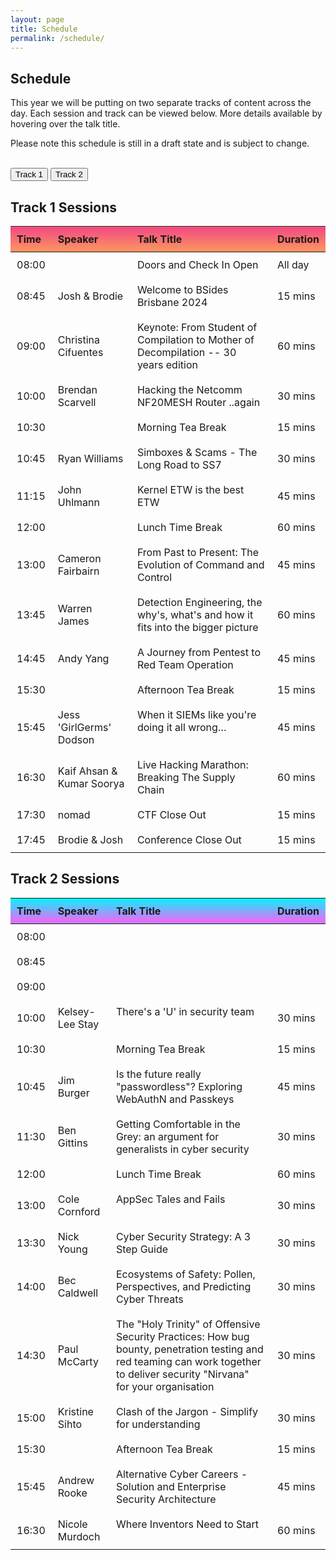 ```yaml
---
layout: page
title: Schedule
permalink: /schedule/
---
```


<head>
<style>
    /* Add your custom CSS styles here */
    table {
        width: 100%;
        border-collapse: collapse;
    }
    th, td {
        padding: 10px;
        text-align: left;
    }
    #track1 th {
        background-image: linear-gradient(#f24784, #fc985e);
    }
    #track2 th {
        background-image: linear-gradient(rgba(2,245,255,1), rgba(255,94,247,1));
    }
    #track1 tr:nth-child(even):hover {
        background-image: linear-gradient(#f24784, #fc985e);
    }
    #track1 tr:nth-child(odd):hover {
        background-image: linear-gradient(#f24784, #fc985e);
    }
    #track2 tr:nth-child(even):hover {
        background-image: linear-gradient(rgba(2,245,255,1), rgba(255,94,247,1));
    }
    #track2 tr:nth-child(odd):hover {
        background-image: linear-gradient(rgba(2,245,255,1), rgba(255,94,247,1));
    }
    .tooltip {
        position: relative;
        display: inline-block;
    }
    #track1 .tooltip .tooltiptext {
        visibility: hidden;
        width: 350px;
        background-color: #fc985e;
        color: #fff;
        text-align: center;
        border-radius: 5px;
        padding: 5px;
        position: absolute;
        z-index: 1;
        bottom: 125%;
        left: 50%;
        transform: translateX(-50%);
        opacity: 0;
        transition: opacity 0.3s;
    }
    #track2 .tooltip .tooltiptext {
        visibility: hidden;
        width: 350px;
        background-color: rgba(255,94,247,1);
        color: #fff;
        text-align: center;
        border-radius: 5px;
        padding: 5px;
        position: absolute;
        z-index: 1;
        bottom: 125%;
        left: 50%;
        transform: translateX(-50%);
        opacity: 0;
        transition: opacity 0.3s;
    }
    #track1 .tooltip:hover .tooltiptext {
        visibility: visible;
        opacity: 1;
    }
    #track2 .tooltip:hover .tooltiptext {
        visibility: visible;
        opacity: 1;
    }
</style>
</head>
<body onload="openTrack('track1')">
<h2>Schedule</h2>
<p>This year we will be putting on two separate tracks of content across the day. Each session and track can be viewed below. More details available by hovering over the talk title.</p>

<p>Please note this schedule is still in a draft state and is subject to change.</p>

<br />

<!-- Tabs for the two tracks -->
<div class="tabs">
    <button class="trackbtn1" style="vertical-align:middle" onclick="openTrack('track1')"><span>Track 1</span></button>
    <button class="trackbtn2" style="vertical-align:middle" onclick="openTrack('track2')"><span>Track 2</span></button>
</div>

<!-- Content for Track 1 -->
<div id="track1" class="tabcontent">
    <h2>Track 1 Sessions</h2>
    <table>
        <thead>
            <tr>
                <th>Time</th>
                <th>Speaker</th>
                <th>Talk Title</th>
                <th>Duration</th>
            </tr>
        </thead>
        <tbody>
            <tr>
                <td>08:00</td>
                <td></td>
                <td class="tooltip">Doors and Check In Open
                </td>
                <td>All day</td>
            </tr>
            <tr>
                <td>08:45</td>
                <td>Josh & Brodie</td>
                <td class="tooltip">Welcome to BSides Brisbane 2024
                </td>
                <td>15 mins</td>
            </tr>
            <tr>
                <td>09:00</td>
                <td>Christina Cifuentes</td>
                <td class="tooltip">Keynote: From Student of Compilation to Mother of Decompilation -- 30 years edition
                    <span class="tooltiptext">In this keynote presentation, Christina will give a retrospective on her decompilation PhD work, the growing interest on this technology throughout the past three decades, examples of commercial uses of decompilation, and conclude with an application of decompilation to develop a malware analysis tool.</span>
                </td>
                <td>60 mins</td>
            </tr>
            <tr>
                <td>10:00</td>
                <td>Brendan Scarvell</td>
                <td class="tooltip">Hacking the Netcomm NF20MESH Router ..again
                    <span class="tooltiptext">This presentation follows on from research performed on the Netcomm NF20 Mesh router presented at BSides Brisbane 2023. Brendan will walk through the methodology used to identify the vendor's fixes for the previous vulnerabilities, and how a bypass was identified which resulted in unauthenticated remote code execution.</span>
                </td>
                <td>30 mins</td>
            </tr>
            <tr>
                <td>10:30</td>
                <td></td>
                <td class="tooltip">Morning Tea Break
                    <span class="tooltiptext">Grab a free coffee from the Cafe thanks to Ricki and the CyberSec People team!</span>
                </td>
                <td>15 mins</td>
            </tr>
            <tr>
                <td>10:45</td>
                <td>Ryan Williams</td>
                <td class="tooltip">Simboxes & Scams - The Long Road to SS7
                    <span class="tooltiptext">Ryan joins us to discussed the unauthorised utilisation of sim boxes (SIM banks), which are known to circumvent established telecommunication protocols, leading to substantial revenue deficits for telecom operators. These are the long-line trawlers of smishing campaigns globally and those we see arrested for sim box crime are just the tip of a very well organised and technically capable iceberg. Join Ryan, as he takes us back stage for a better look at the who, what and how of a little know global industry.</span>
                </td>
                <td>30 mins</td>
            </tr>
            <tr>
                <td>11:15</td>
                <td>John Uhlmann</td>
                <td class="tooltip">Kernel ETW is the best ETW
                    <span class="tooltiptext">When Microsoft introduced Kernel Patch Protection, security vendors were constrained in their ability to monitor the kernel. Given the limited number of kernel extension points provided by Microsoft they were increasingly compelled to rely on asynchronous Event Tracing for Windows (ETW) events for after-the-fact visibility of kernel actions on behalf of malware. Given this reliance, the documentation of these telemetry sources is unfortunately somewhat sparse. To compensate I’ve needed to write or modify tools to overcome these limitations and uncover useful ETW events. With a focus on kernel telemetry, this talk will cover this multi-year journey and my open-source contributions to making ETW knowledge more accessible for security practitioners.</span>
                </td>
                <td>45 mins</td>
            </tr>
            <tr>
                <td>12:00</td>
                <td></td>
                <td class="tooltip">Lunch Time Break
                    <span class="tooltiptext">A number of lunch options are open around the campus.</span>
                </td>
                <td>60 mins</td>
            </tr>
            <tr>
                <td>13:00</td>
                <td>Cameron Fairbairn</td>
                <td class="tooltip">From Past to Present: The Evolution of Command and Control
                    <span class="tooltiptext">During this presentation, Cameron will explore the evolution of Command and Control (C2) traffic in cybersecurity through the lens of the MITRE ATT&CK framework and the evolution of adversary techniques.  Attendees will gain insights into the historical context, current strategies, and how understanding the MITRE ATT&CK framework enhances our ability to identify and mitigate C2 traffic, equipping them with a deeper understanding of this critical cybersecurity topic.</span>
                </td>
                <td>45 mins</td>
            </tr>
            <tr>
                <td>13:45</td>
                <td>Warren James</td>
                <td class="tooltip">Detection Engineering, the why's, what's and how it fits into the bigger picture
                    <span class="tooltiptext">What is detection engineering and why should I care? Ever wonder how those SOC alerts are created? This session will look into the topic of detection engineering, what it is comprised of and how it fits into the cyber landscape. Take a look at the basics of detection engineering and then follow a worked example from creation through to adversary simulation to production deployment.</span>
                </td>
                <td>60 mins</td>
            </tr>
            <tr>
                <td>14:45</td>
                <td>Andy Yang</td>
                <td class="tooltip">A Journey from Pentest to Red Team Operation
                    <span class="tooltiptext">The increasing recognition of the effectiveness of red teaming in mitigating security vulnerabilities and building resilience has led to a trend towards it in cybersecurity. This presentation provides a comprehensive exploration of the transition from traditional penetration testing to advanced Red Team Operations. It will offer insights to cybersecurity professionals who wish to move into the red team space and teach them how to prepare for the career path. The real-world story will also tell you how to build your red team capability.</span>
                </td>
                <td>45 mins</td>
            </tr>
            <tr>
                <td>15:30</td>
                <td></td>
                <td class="tooltip">Afternoon Tea Break
                    <span class="tooltiptext">Don't forget to hydrate!</span>
                </td>
                <td>15 mins</td>
            </tr>
            <tr>
                <td>15:45</td>
                <td>Jess 'GirlGerms' Dodson</td>
                <td class="tooltip">When it SIEMs like you're doing it all wrong…
                    <span class="tooltiptext">Are you a blue-teamer? Do you see yourself as working in SecOps or being a security analyst or engineer? Do you spend a lot of time in your SIEM and assorted security tools? Do you often think that you could be doing things better... or that your tools could be doing things better? If you answered yes to any of the above, this is the talk for you.</span>
                </td>
                <td>45 mins</td>
            </tr>
            <tr>
                <td>16:30</td>
                <td>Kaif Ahsan & Kumar Soorya</td>
                <td class="tooltip">Live Hacking Marathon: Breaking The Supply Chain
                    <span class="tooltiptext">Kaif and Soorya will be playing the characters of two hackers who are out to make a quick buck. They will perform 3 exploit demos on a fictional company "Everything Cyber", who’s supply chain is everything but secure. They will showcase how from a vulnerable open source library, to dependency confusion attacks, to misconfigured build pipelines, an attacker can compromise an application and gain access to the underlying environments infrastructure and production secrets. Each of the demos is representative of a type of supply chain attack and is inspired by real-life incidents.</span>
                </td>
                <td>60 mins</td>
            </tr>
            <tr>
                <td>17:30</td>
                <td>nomad</td>
                <td class="tooltip">CTF Close Out
                    <span class="tooltiptext">Final results presented for the CTF.</span>
                </td>
                <td>15 mins</td>
            </tr>
            <tr>
                <td>17:45</td>
                <td>Brodie & Josh</td>
                <td class="tooltip">Conference Close Out
                </td>
                <td>15 mins</td>
            </tr>
        </tbody>
    </table>
</div>

<!-- Content for Track 2 -->
<div id="track2" class="tabcontent">
    <h2>Track 2 Sessions</h2>
    <table>
        <thead>
            <tr>
                <th>Time</th>
                <th>Speaker</th>
                <th>Talk Title</th>
                <th>Duration</th>
            </tr>
        </thead>
        <tbody>
            <tr>
                <td>08:00</td>
                <td></td>
                <td class="tooltip">
                </td>
                <td></td>
            </tr>
            <tr>
                <td>08:45</td>
                <td></td>
                <td class="tooltip">
                </td>
                <td></td>
            </tr>
            <tr>
                <td>09:00</td>
                <td></td>
                <td class="tooltip">
                </td>
                <td></td>
            </tr>
            <tr>
                <td>10:00</td>
                <td>Kelsey-Lee Stay</td>
                <td class="tooltip">There's a 'U' in security team
                    <span class="tooltiptext">Viewing everyone in the organisation as part of the security team is one of the most important approaches we can take in mitigating security risks.</span>
                </td>
                <td>30 mins</td>
            </tr>
            <tr>
                <td>10:30</td>
                <td></td>
                <td class="tooltip">Morning Tea Break
                    <span class="tooltiptext">Grab a free coffee from the Cafe thanks to Ricki and the CyberSec People team!</span>
                </td>
                <td>15 mins</td>
            </tr>
            <tr>
                <td>10:45</td>
                <td>Jim Burger</td>
                <td class="tooltip">Is the future really "passwordless"? Exploring WebAuthN and Passkeys
                    <span class="tooltiptext">In this presentation, we'll take a down-to-earth exploration of the concept of a "passwordless" future, focusing on the practical realities of technologies like WebAuthN and passkeys. We'll discuss the motivations behind moving away from traditional passwords and the potential benefits for both users and organizations. Through a balanced examination of the strengths and limitations of WebAuthn and passkeys, we'll aim to provide a clearer understanding of whether a passwordless future is achievable and what challenges lie ahead.</span>
                </td>
                <td>45 mins</td>
            </tr>
            <tr>
                <td>11:30</td>
                <td>Ben Gittins</td>
                <td class="tooltip">Getting Comfortable in the Grey: an argument for generalists in cyber security
                    <span class="tooltiptext">This talk seeks to examine the unique advantages of teams of security generalists working alongside those of specialists. It will take attendees on a journey following the lifecycle and processes of generalist teams. It aims to promote an industry made up of people with diverse and unique backgrounds.</span>
                </td>
                <td>30 mins</td>
            </tr>
            <tr>
                <td>12:00</td>
                <td></td>
                <td class="tooltip">Lunch Time Break
                    <span class="tooltiptext">A number of lunch options are open around the campus.</span>
                </td>
                <td>60 mins</td>
            </tr>
            <tr>
                <td>13:00</td>
                <td>Cole Cornford</td>
                <td class="tooltip">AppSec Tales and Fails
                    <span class="tooltiptext">Cole will tell tales about heroes and villains in the appsec discipline. Anyone who has worked in the space will see these people in their everyday roles. This talk is equal parts narrative and fun, as well as practical lessons so that you too don't fall into these tropes!</span>
                </td>
                <td>30 mins</td>
            </tr>
            <tr>
                <td>13:30</td>
                <td>Nick Young</td>
                <td class="tooltip">Cyber Security Strategy: A 3 Step Guide
                    <span class="tooltiptext">Cyber Security Strategy exists as the lesser-known sibling of red/blue team, GRC, and architecture. This session aims to simplify the process of building a security strategy by outlining a methodical approach to crafting a cyber security strategy in three straightforward steps.</span>
                </td>
                <td>30 mins</td>
            </tr>
            <tr>
                <td>14:00</td>
                <td>Bec Caldwell</td>
                <td class="tooltip">Ecosystems of Safety: Pollen, Perspectives, and Predicting Cyber Threats
                    <span class="tooltiptext">This talk explores the diversity of risk in decision-making through a case study of an urban planning error that led to health issues for residents due to a lack of diversity. The same principle applies to cybersecurity, where a homogeneous approach can lead to vulnerabilities. The session emphasises the importance of diverse experiences and backgrounds in strengthening our security landscape. Just as a single type of tree caused city-wide health issues, a lack of diversity in cybersecurity can expose us to risks. Understanding how diversity can fortify the human aspect of security is key to improving security awareness.</span>
                </td>
                <td>30 mins</td>
            </tr>
            <tr>
                <td>14:30</td>
                <td>Paul McCarty</td>
                <td class="tooltip">The "Holy Trinity" of Offensive Security Practices:  How bug bounty, penetration testing and red teaming can work together to deliver security "Nirvana" for your organisation
                    <span class="tooltiptext">Offensive security, a proactive approach to identifying IT vulnerabilities, involves different ways to essentially "hack yourself". Offensive security is becoming more prevalent as cyberattacks increase and organizations look for ways to stay ahead of the bad guys. It includes three major practices: penetration testing, bug bounty programs, and red teaming. Penetration testing uncovers vulnerabilities in a system over a set period, while red teaming emulates real-world attacks on specific systems. Bug bounty programs involve external researchers identifying vulnerabilities for cash rewards. These three practices, can be leveraged by organizations together to deliver some really amazing results.  When done right, I call this ecosystem the "holy trinity of offensive security," as it provides valuable insights and help secure systems against potential threats.</span>
                </td>
                <td>30 mins</td>
            </tr>
            <tr>
            <td>15:00</td>
                <td>Kristine Sihto</td>
                <td class="tooltip">Clash of the Jargon - Simplify for understanding
                    <span class="tooltiptext">Jargon. It's bad. And it's everywhere. Not just cybersecurity - every sector, every industry, every business has its own brand of jargon. And sometimes, they war. Specialised terminology may be holding you back from real communication. Sometimes, cybersecurity people can't even understand other cybersecurity people! Kristine will dive into the great abyss of ever-expanding acronyms and terms and explain how to build connection with real people.</span>
                </td>
                <td>30 mins</td>
            </tr>
            <tr>
                <td>15:30</td>
                <td></td>
                <td class="tooltip">Afternoon Tea Break
                    <span class="tooltiptext">Don't forget to hydrate!</span>
                </td>
                <td>15 mins</td>
            </tr>
            <tr>
                <td>15:45</td>
                <td>Andrew Rooke</td>
                <td class="tooltip">Alternative Cyber Careers - Solution and Enterprise Security Architecture
                    <span class="tooltiptext">Solutions and Enterprise Architecture make up two critical areas for effective cyber security control and management within an Organisation. During this presentation, Andrew will provide the audience with perspective on architecture based cyber security career pathways, their value, and why they may be of interest.</span>
                </td>
                <td>45 mins</td>
            </tr>
            <tr>
                <td>16:30</td>
                <td>Nicole Murdoch</td>
                <td class="tooltip">Where Inventors Need to Start
                    <span class="tooltiptext">We aim to answer the first question asked by every entrepreneur with an idea, business, invention, product, expansion plan, or start-up - where to start.</span>
                </td>
                <td>60 mins</td>
            </tr>
        </tbody>
    </table>
</div>

<!-- JavaScript to handle tab switching -->
<script>
    function openTrack(trackName) {
        const tabContents = document.getElementsByClassName("tabcontent");
        for (const content of tabContents) {
            content.style.display = "none";
        }
        document.getElementById(trackName).style.display = "block";
    }
</script>

<br />
<br />